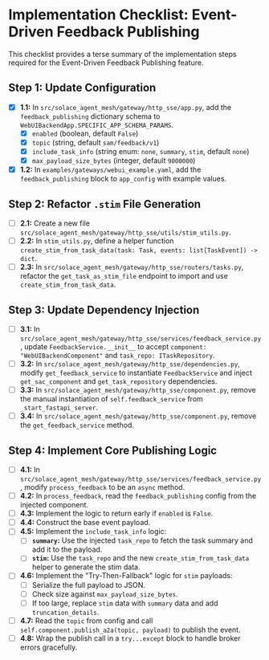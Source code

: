# Implementation Checklist: Event-Driven Feedback Publishing

This checklist provides a terse summary of the implementation steps required for the Event-Driven Feedback Publishing feature.

## Step 1: Update Configuration

-   [x] **1.1:** In `src/solace_agent_mesh/gateway/http_sse/app.py`, add the `feedback_publishing` dictionary schema to `WebUIBackendApp.SPECIFIC_APP_SCHEMA_PARAMS`.
    -   [x] `enabled` (boolean, default `False`)
    -   [x] `topic` (string, default `sam/feedback/v1`)
    -   [x] `include_task_info` (string enum: `none`, `summary`, `stim`, default `none`)
    -   [x] `max_payload_size_bytes` (integer, default `9000000`)
-   [x] **1.2:** In `examples/gateways/webui_example.yaml`, add the `feedback_publishing` block to `app_config` with example values.

## Step 2: Refactor `.stim` File Generation

-   [ ] **2.1:** Create a new file `src/solace_agent_mesh/gateway/http_sse/utils/stim_utils.py`.
-   [ ] **2.2:** In `stim_utils.py`, define a helper function `create_stim_from_task_data(task: Task, events: list[TaskEvent]) -> dict`.
-   [ ] **2.3:** In `src/solace_agent_mesh/gateway/http_sse/routers/tasks.py`, refactor the `get_task_as_stim_file` endpoint to import and use `create_stim_from_task_data`.

## Step 3: Update Dependency Injection

-   [ ] **3.1:** In `src/solace_agent_mesh/gateway/http_sse/services/feedback_service.py`, update `FeedbackService.__init__` to accept `component: "WebUIBackendComponent"` and `task_repo: ITaskRepository`.
-   [ ] **3.2:** In `src/solace_agent_mesh/gateway/http_sse/dependencies.py`, modify `get_feedback_service` to instantiate `FeedbackService` and inject `get_sac_component` and `get_task_repository` dependencies.
-   [ ] **3.3:** In `src/solace_agent_mesh/gateway/http_sse/component.py`, remove the manual instantiation of `self.feedback_service` from `_start_fastapi_server`.
-   [ ] **3.4:** In `src/solace_agent_mesh/gateway/http_sse/component.py`, remove the `get_feedback_service` method.

## Step 4: Implement Core Publishing Logic

-   [ ] **4.1:** In `src/solace_agent_mesh/gateway/http_sse/services/feedback_service.py`, modify `process_feedback` to be an `async` method.
-   [ ] **4.2:** In `process_feedback`, read the `feedback_publishing` config from the injected component.
-   [ ] **4.3:** Implement the logic to return early if `enabled` is `False`.
-   [ ] **4.4:** Construct the base event payload.
-   [ ] **4.5:** Implement the `include_task_info` logic:
    -   [ ] **`summary`:** Use the injected `task_repo` to fetch the task summary and add it to the payload.
    -   [ ] **`stim`:** Use the `task_repo` and the new `create_stim_from_task_data` helper to generate the stim data.
-   [ ] **4.6:** Implement the "Try-Then-Fallback" logic for `stim` payloads:
    -   [ ] Serialize the full payload to JSON.
    -   [ ] Check size against `max_payload_size_bytes`.
    -   [ ] If too large, replace `stim` data with `summary` data and add `truncation_details`.
-   [ ] **4.7:** Read the `topic` from config and call `self.component.publish_a2a(topic, payload)` to publish the event.
-   [ ] **4.8:** Wrap the publish call in a `try...except` block to handle broker errors gracefully.
